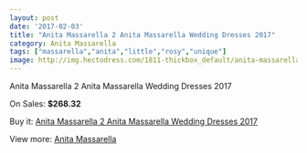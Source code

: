 ```yaml
---
layout: post
date: '2017-02-03'
title: "Anita Massarella 2 Anita Massarella Wedding Dresses 2017"
category: Anita Massarella
tags: ["massarella","anita","little","rosy","unique"]
image: http://img.hectodress.com/1811-thickbox_default/anita-massarella-2-anita-massarella-wedding-dresses-2013.jpg
---
```

Anita Massarella 2 Anita Massarella Wedding Dresses 2017

On Sales: **$268.32**
<a href="https://www.hectodress.com/anita-massarella/1167-anita-massarella-2-anita-massarella-wedding-dresses-2013.html"><amp-img layout="responsive" width="600" height="600" src="//img.hectodress.com/1811-thickbox_default/anita-massarella-2-anita-massarella-wedding-dresses-2013.jpg" alt="Anita Massarella 2 Anita Massarella Wedding Dresses 2017 0" /></a>

Buy it: [Anita Massarella 2 Anita Massarella Wedding Dresses 2017](https://www.hectodress.com/anita-massarella/1167-anita-massarella-2-anita-massarella-wedding-dresses-2013.html "Anita Massarella 2 Anita Massarella Wedding Dresses 2017")

View more: [Anita Massarella](https://www.hectodress.com/15-anita-massarella "Anita Massarella")